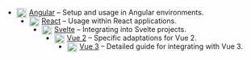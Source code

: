 <!--@include: ./cross-framework-banner.md-->
<style>
    a img {
        width: 20px;
        float: left;
        margin-right: 5px;
    }
</style>

- [![Angular](/angular.svg) Angular](./angular/) – Setup and usage in Angular environments.
- [![React](/react.svg) React](./react/) – Usage within React applications.
- [![Svelte](/svelte.svg) Svelte](./svelte/) – Integrating into Svelte projects.
- [![Vue 2](/vuejs.svg) Vue 2](./vue2/) – Specific adaptations for Vue 2.
- [![Vue 3](/vuejs.svg) Vue 3](./vue3/) – Detailed guide for integrating with Vue 3.
